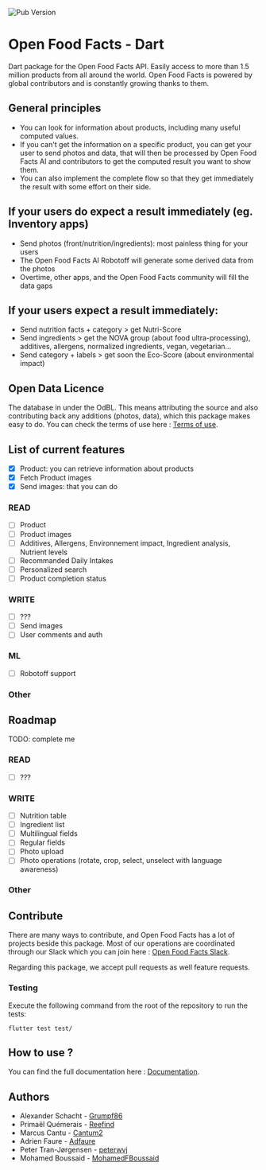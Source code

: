 ![Pub Version](https://img.shields.io/pub/v/openfoodfacts?&colorB=green)

# Open Food Facts - Dart
Dart package for the Open Food Facts API. Easily access to more than 1.5 million products from all around the world.
Open Food Facts is powered by global contributors and is constantly growing thanks to them.

## General principles
- You can look for information about products, including many useful computed values. 
- If you can't get the information on a specific product, you can get your user to send photos and data, that will then be processed by Open Food Facts AI and contributors to get the computed result you want to show them.
- You can also implement the complete flow so that they get immediately the result with some effort on their side.

## If your users do expect a result immediately (eg. Inventory apps)
- Send photos (front/nutrition/ingredients): most painless thing for your users
- The Open Food Facts AI Robotoff will generate some derived data from the photos
- Overtime, other apps, and the Open Food Facts community will fill the data gaps

## If your users expect a result immediately:
- Send nutrition facts + category > get Nutri-Score
- Send ingredients > get the NOVA group (about food ultra-processing), additives, allergens, normalized ingredients, vegan, vegetarian…
- Send category + labels > get soon the Eco-Score (about environmental impact)

## Open Data Licence
The database in under the OdBL. This means attributing the source and also contributing back any additions (photos, data), which this package makes easy to do.
You can check the terms of use here : [Terms of use](https://world.openfoodfacts.org/terms-of-use).

## List of current features
- [x] Product: you can retrieve information about products
- [x] Fetch Product images
- [x] Send images: that you can do

### READ
- [ ] Product 
- [ ] Product images
- [ ] Additives, Allergens, Environnement impact, Ingredient analysis, Nutrient levels
- [ ] Recommanded Daily Intakes
- [ ] Personalized search
- [ ] Product completion status
### WRITE
- [ ] ???
- [ ] Send images
- [ ] User comments and auth
### ML
- [ ] Robotoff support

### Other

## Roadmap
TODO: complete me

### READ
- [ ] ???

### WRITE
- [ ] Nutrition table
- [ ] Ingredient list
- [ ] Multilingual fields
- [ ] Regular fields
- [ ] Photo upload
- [ ] Photo operations (rotate, crop, select, unselect with language awareness)

### Other

## Contribute
There are many ways to contribute, and Open Food Facts has a lot of projects beside this package.
Most of our operations are coordinated through our Slack which you can join here : [Open Food Facts Slack](https://openfoodfacts.slack.com).

Regarding this package, we accept pull requests as well feature requests.

### Testing

Execute the following command from the root of the repository to run the tests:

```
flutter test test/
```

## How to use ?
You can find the full documentation here : [Documentation](https://github.com/openfoodfacts/openfoodfacts-dart/blob/master/DOCUMENTATION.md).

## Authors
* Alexander Schacht - [Grumpf86](https://github.com/Grumpf86)
* Primaël Quémerais - [Reefind](https://gitlab.com/Reefind)
* Marcus Cantu - [Cantum2](https://github.com/Cantum2)
* Adrien Faure - [Adfaure](https://github.com/adfaure)
* Peter Tran-Jørgensen - [peterwvj](https://github.com/peterwvj)
* Mohamed Boussaid - [MohamedFBoussaid](https://github.com/MohamedFBoussaid)
